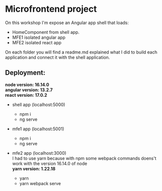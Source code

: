# Microfrontend project

On this workshop I'm expose an Angular app shell that loads:
  - HomeComponent from shell app.
  - MFE1 isolated angular app
  - MFE2 isolated react app

On each folder you will find a readme.md explained what I did to build each application and connect it with the shell application.

## Deployment:
  **node version: 16.14.0**
  </br>**angular version: 13.2.7**
  </br>**react version: 17.0.2**

  - shell app (localhost:5000)
    - npm i
    - ng serve

  - mfe1 app (localhost:5001)
    - npm i
    - ng serve

  - mfe2 app (localhost:3000)
  </br>I had to use yarn because with npm some webpack commands doens't work with the version 16.14.0 of node
  </br> **yarn version: 1.22.18**
    - yarn
    - yarn webpack serve 

